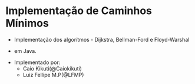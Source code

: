 # Implementação de Caminhos Mínimos

* Implementação dos algorítmos - Dijkstra, Bellman-Ford e Floyd-Warshal 
- em Java.
* Implementado por:
	* Caio Kikuti(@Caiokikuti)
	* Luiz Fellipe M.P(@LFMP)

